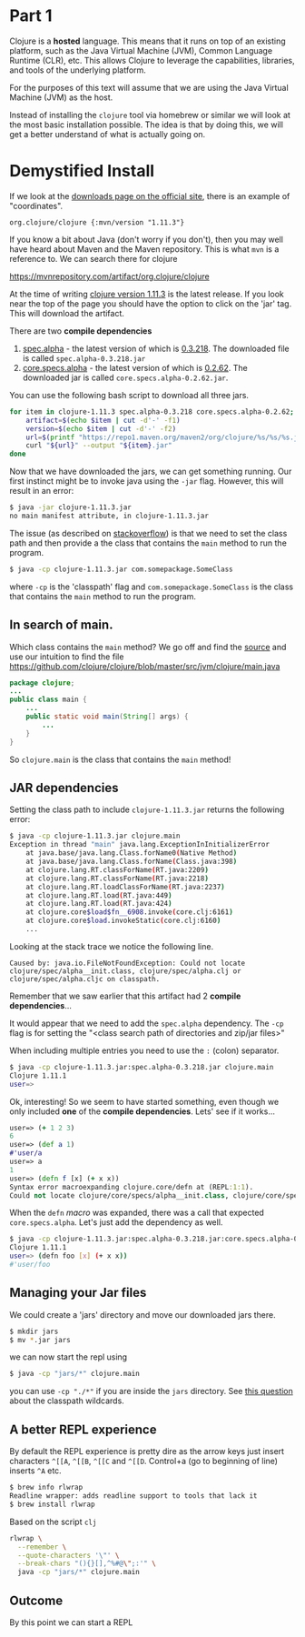 # Part 1

Clojure is a **hosted** language. This means that it runs on top of an existing platform, such as the Java Virtual Machine (JVM), Common Language Runtime (CLR), etc. This allows Clojure to leverage the capabilities, libraries, and tools of the underlying platform.

For the purposes of this text will assume that we are using the Java Virtual Machine (JVM) as the host.

Instead of installing the `clojure` tool via homebrew or similar we will look at the most basic installation possible. The idea is that by doing this, we will get a better understand of what is actually going on.

# Demystified Install

If we look at the [downloads page on the official site](https://clojure.org/releases/downloads), there is an example of "coordinates". 

```
org.clojure/clojure {:mvn/version "1.11.3"}
```

If you know a bit about Java (don't worry if you don't), then you may well have heard about Maven and the Maven repository. This is what `mvn` is a reference to. We can search there for clojure 

https://mvnrepository.com/artifact/org.clojure/clojure


At the time of writing [clojure version 1.11.3](https://mvnrepository.com/artifact/org.clojure/clojure/1.11.3) is the latest release. If you look near the top of the page you should have the option to click on the 'jar' tag. This will download the artifact.

There are two **compile dependencies**
1. [spec.alpha](https://mvnrepository.com/artifact/org.clojure/spec.alpha) - the latest version of which is [0.3.218](https://mvnrepository.com/artifact/org.clojure/spec.alpha/0.3.218). The downloaded file is called `spec.alpha-0.3.218.jar`
2. [core.specs.alpha](https://mvnrepository.com/artifact/org.clojure/core.specs.alpha) - the latest version of which is  [0.2.62](https://mvnrepository.com/artifact/org.clojure/core.specs.alpha/0.2.62). The downloaded jar is called `core.specs.alpha-0.2.62.jar`.

You can use the following bash script to download all three jars.

```bash
for item in clojure-1.11.3 spec.alpha-0.3.218 core.specs.alpha-0.2.62; do
    artifact=$(echo $item | cut -d'-' -f1)
    version=$(echo $item | cut -d'-' -f2)    
    url=$(printf "https://repo1.maven.org/maven2/org/clojure/%s/%s/%s.jar" ${artifact} "${version}" "${item}")
    curl "${url}" --output "${item}.jar"
done
```

Now that we have downloaded the jars, we can get something running. Our first instinct might be to invoke java using the `-jar` flag. However, this will result in an error:

```sh
$ java -jar clojure-1.11.3.jar
no main manifest attribute, in clojure-1.11.3.jar
```

The issue (as described on [stackoverflow](https://stackoverflow.com/questions/9689793/cant-execute-jar-file-no-main-manifest-attribute)) is that we need to set the class path and then provide a the class that contains the `main` method to run the program.

```sh
$ java -cp clojure-1.11.3.jar com.somepackage.SomeClass
```

where `-cp` is the 'classpath' flag and `com.somepackage.SomeClass` is the class that contains the `main` method to run the program.

## In search of main.

Which class contains the `main` method? We go off and find the [source](https://github.com/clojure/clojure) and use our intuition to find the file https://github.com/clojure/clojure/blob/master/src/jvm/clojure/main.java


```java
package clojure;
...
public class main { 
	...
	public static void main(String[] args) {
		...
	}
}
```

So `clojure.main` is the class that contains the `main` method! 

## JAR dependencies

Setting the class path to include `clojure-1.11.3.jar` returns the following error:

```sh
$ java -cp clojure-1.11.3.jar clojure.main
Exception in thread "main" java.lang.ExceptionInInitializerError
	at java.base/java.lang.Class.forName0(Native Method)
	at java.base/java.lang.Class.forName(Class.java:398)
	at clojure.lang.RT.classForName(RT.java:2209)
	at clojure.lang.RT.classForName(RT.java:2218)
	at clojure.lang.RT.loadClassForName(RT.java:2237)
	at clojure.lang.RT.load(RT.java:449)
	at clojure.lang.RT.load(RT.java:424)
	at clojure.core$load$fn__6908.invoke(core.clj:6161)
	at clojure.core$load.invokeStatic(core.clj:6160)
	...
```
Looking at the stack trace we notice the following line.
```
Caused by: java.io.FileNotFoundException: Could not locate clojure/spec/alpha__init.class, clojure/spec/alpha.clj or clojure/spec/alpha.cljc on classpath.
```
Remember that we saw earlier that this artifact had 2 **compile dependencies**...

It would appear that we need to add the `spec.alpha` dependency. The `-cp` flag is for setting the "<class search path of directories and zip/jar files>"

When including multiple entries you need to use the `:` (colon) separator.

```bash
$ java -cp clojure-1.11.3.jar:spec.alpha-0.3.218.jar clojure.main
Clojure 1.11.1
user=>
```

Ok, interesting! So we seem to have started something, even though we only included **one** of the **compile dependencies**. Lets' see if it works...

```clojure
user=> (+ 1 2 3)
6
user=> (def a 1)
#'user/a
user=> a
1
user=> (defn f [x] (+ x x))
Syntax error macroexpanding clojure.core/defn at (REPL:1:1).
Could not locate clojure/core/specs/alpha__init.class, clojure/core/specs/alpha.clj or clojure/core/specs/alpha.cljc on classpath.
```
When the `defn` _macro_ was expanded, there was a call that expected `core.specs.alpha`. Let's just add the dependency as well.

```sh
$ java -cp clojure-1.11.3.jar:spec.alpha-0.3.218.jar:core.specs.alpha-0.2.62.jar clojure.main
Clojure 1.11.1
user=> (defn foo [x] (+ x x))
#'user/foo
```

## Managing your Jar files

We could create a 'jars' directory and move our downloaded jars there.


```bash
$ mkdir jars
$ mv *.jar jars
```

we can now start the repl using 

```bash
$ java -cp "jars/*" clojure.main
```

you can use `-cp "./*"` if you are inside the `jars` directory. See [this question](https://stackoverflow.com/questions/46658416/running-java-command-including-all-jars-in-current-folder) about the classpath wildcards.

## A better REPL experience

By default the REPL experience is pretty dire as the arrow keys just insert characters `^[[A`, `^[[B`, `^[[C` and `^[[D`. Control+a (go to beginning of line) inserts `^A` etc.

```bash
$ brew info rlwrap
Readline wrapper: adds readline support to tools that lack it
$ brew install rlwrap
```
Based on the script `clj`
```sh
rlwrap \
  --remember \
  --quote-characters '\"' \
  --break-chars "(){}[],^%#@\";:'" \
  java -cp "jars/*" clojure.main
```

## Outcome

By this point we can start a REPL 
